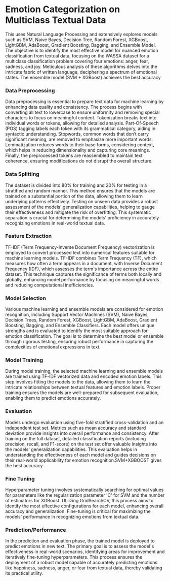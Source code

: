 # Emotion Categorization on Multiclass Textual Data
 This  uses Natural Language Processing and extensively explores models such as SVM, Naive Bayes, Decision Tree, Random Forest, XGBoost, LightGBM, AdaBoost, Gradient Boosting, Bagging, and Ensemble Model. The objective is to identify the most effective model for nuanced emotion classification from textual data, focusing on the WASSA dataset for a multiclass classification problem covering four emotions: anger, fear, sadness, and joy. Meticulous analysis of these algorithms delves into the intricate fabric of written language, deciphering a spectrum of emotional states. The ensemble model (SVM + XGBoost) achieves  the best  accuracy


### Data Preprocessing

Data preprocessing is essential to prepare text data for machine learning by enhancing data quality and consistency. The process begins with converting all text to lowercase to ensure uniformity and removing special characters to focus on meaningful content. Tokenization breaks text into individual words or tokens, allowing for detailed analysis. Part-Of-Speech (POS) tagging labels each token with its grammatical category, aiding in syntactic understanding. Stopwords, common words that don’t carry significant meaning, are removed to emphasize more important words. Lemmatization reduces words to their base forms, considering context, which helps in reducing dimensionality and capturing core meanings. Finally, the preprocessed tokens are reassembled to maintain text coherence, ensuring modifications do not disrupt the overall structure.

### Data Splitting

The dataset is divided into 80% for training and 20% for testing in a stratified and random manner. This method ensures that the models are trained on a substantial portion of the data, allowing them to learn underlying patterns effectively. Testing on unseen data provides a robust assessment of the models' generalization capabilities, helping to gauge their effectiveness and mitigate the risk of overfitting. This systematic separation is crucial for determining the models' proficiency in accurately recognizing emotions in real-world textual data.

### Feature Extraction

TF-IDF (Term Frequency-Inverse Document Frequency) vectorization is employed to convert processed text into numerical features suitable for machine learning models. TF-IDF combines Term Frequency (TF), which measures how often a term appears in a document, with Inverse Document Frequency (IDF), which assesses the term's importance across the entire dataset. This technique captures the significance of terms both locally and globally, enhancing model performance by focusing on meaningful words and reducing computational inefficiencies.

### Model Selection

Various machine learning and ensemble models are considered for emotion recognition, including Support Vector Machines (SVM), Naive Bayes, Decision Trees, Random Forest, XGBoost, LightGBM, AdaBoost, Gradient Boosting, Bagging, and Ensemble Classifiers. Each model offers unique strengths and is evaluated to identify the most suitable approach for emotion classification. The goal is to determine the best model or ensemble through rigorous testing, ensuring robust performance in capturing the complexities of emotional expressions in text.

### Model Training

During model training, the selected machine learning and ensemble models are trained using TF-IDF vectorized data and encoded emotion labels. This step involves fitting the models to the data, allowing them to learn the intricate relationships between textual features and emotion labels. Proper training ensures the models are well-prepared for subsequent evaluation, enabling them to predict emotions accurately.

### Evaluation

Models undergo evaluation using five-fold stratified cross-validation and an independent test set. Metrics such as mean accuracy and standard deviation provide insights into overall performance and consistency. After training on the full dataset, detailed classification reports (including precision, recall, and F1-score) on the test set offer valuable insights into the models' generalization capabilities. This evaluation helps in understanding the effectiveness of each model and guides decisions on their real-world applicability for emotion recognition.SVM+XGBOOST gives the best accuracy .

### Fine Tuning

Hyperparameter tuning involves systematically searching for optimal values for parameters like the regularization parameter 'C' for SVM and the number of estimators for XGBoost. Utilizing GridSearchCV, this process aims to identify the most effective configurations for each model, enhancing overall accuracy and generalization. Fine-tuning is critical for maximizing the models' performance in recognizing emotions from textual data.

### Prediction/Performance

In the prediction and evaluation phase, the trained model is deployed to predict emotions in new text. The primary goal is to assess the model's effectiveness in real-world scenarios, identifying areas for improvement and iteratively fine-tuning hyperparameters. This process ensures the deployment of a robust model capable of accurately predicting emotions like happiness, sadness, anger, or fear from textual data, thereby validating its practical utility.
